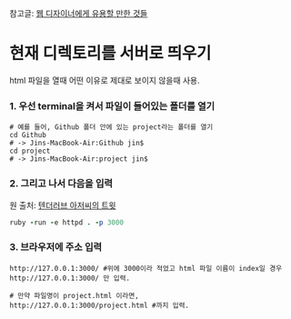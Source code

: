 참고글: [웹 디자이너에게 유용할 만한 것들](https://gist.github.com/marocchino/8a38313e055c0feec81f#file-12-06-md)

# 현재 디렉토리를 서버로 띄우기

html 파일을 열때 어떤 이유로 제대로 보이지 않을때 사용.

### 1. 우선 terminal을 켜서 파일이 들어있는 폴더를 열기

```
# 예를 들어, Github 폴더 안에 있는 project라는 폴더를 열기
cd Github
# -> Jins-MacBook-Air:Github jin$
cd project
# -> Jins-MacBook-Air:project jin$
```

### 2. 그리고 나서 다음을 입력
원 출처: [텐더러브 아저씨의 트윗](https://twitter.com/tenderlove/status/351554818579505152)

```ruby
ruby -run -e httpd . -p 3000
```

### 3. 브라우저에 주소 입력

```
http://127.0.0.1:3000/ #위에 3000이라 적었고 html 파일 이름이 index일 경우 http://127.0.0.1:3000/ 만 입력.

# 만약 파일명이 project.html 이라면, 
http://127.0.0.1:3000/project.html #까지 입력.
```
